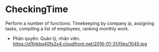 # CheckingTime
Perform a number of functions: Timekeeping by company ip, assigning tasks, compiling a list of employees, ranking monthly work.

- Phân quyền: Quản lý, nhân viên.
https://d1hjkbq40fs2x4.cloudfront.net/2016-01-31/files/1045.jpg
